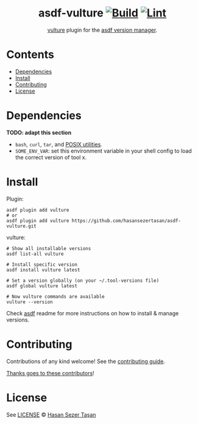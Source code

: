 <div align="center">

# asdf-vulture [![Build](https://github.com/hasansezertasan/asdf-vulture/actions/workflows/build.yml/badge.svg)](https://github.com/hasansezertasan/asdf-vulture/actions/workflows/build.yml) [![Lint](https://github.com/hasansezertasan/asdf-vulture/actions/workflows/lint.yml/badge.svg)](https://github.com/hasansezertasan/asdf-vulture/actions/workflows/lint.yml)

[vulture](https://github.com/jendrikseipp/vulture) plugin for the [asdf version manager](https://asdf-vm.com).

</div>

# Contents

- [Dependencies](#dependencies)
- [Install](#install)
- [Contributing](#contributing)
- [License](#license)

# Dependencies

**TODO: adapt this section**

- `bash`, `curl`, `tar`, and [POSIX utilities](https://pubs.opengroup.org/onlinepubs/9699919799/idx/utilities.html).
- `SOME_ENV_VAR`: set this environment variable in your shell config to load the correct version of tool x.

# Install

Plugin:

```shell
asdf plugin add vulture
# or
asdf plugin add vulture https://github.com/hasansezertasan/asdf-vulture.git
```

vulture:

```shell
# Show all installable versions
asdf list-all vulture

# Install specific version
asdf install vulture latest

# Set a version globally (on your ~/.tool-versions file)
asdf global vulture latest

# Now vulture commands are available
vulture --version
```

Check [asdf](https://github.com/asdf-vm/asdf) readme for more instructions on how to
install & manage versions.

# Contributing

Contributions of any kind welcome! See the [contributing guide](contributing.md).

[Thanks goes to these contributors](https://github.com/hasansezertasan/asdf-vulture/graphs/contributors)!

# License

See [LICENSE](LICENSE) © [Hasan Sezer Taşan](https://github.com/hasansezertasan/)
